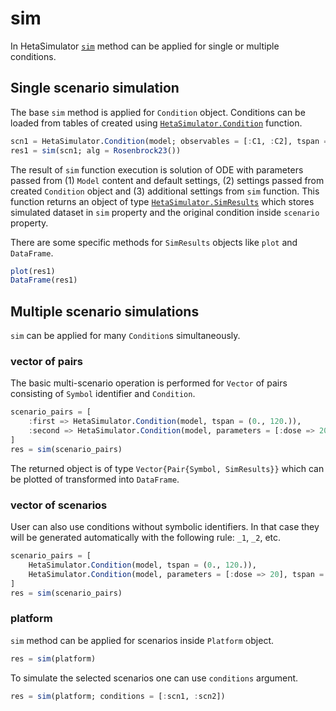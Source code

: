 # sim

In HetaSimulator [`sim`](@ref) method can be applied for single or multiple conditions.

## Single scenario simulation

The base `sim` method is applied for `Condition` object.
Conditions can be loaded from tables of created using [`HetaSimulator.Condition`](@ref) function.

```julia
scn1 = HetaSimulator.Condition(model; observables = [:C1, :C2], tspan = (0., 48.), parameters = [:dose => 12.])
res1 = sim(scn1; alg = Rosenbrock23())
```

The result of `sim` function execution is solution of ODE with parameters passed from (1) `Model` content and default settings, (2) settings passed from created `Condition` object and (3) additional settings from `sim` function. This function returns an object of type [`HetaSimulator.SimResults`](@ref) which stores simulated dataset in `sim` property and the original condition inside `scenario` property.

There are some specific methods for `SimResults` objects like `plot` and `DataFrame`.

```julia
plot(res1)
DataFrame(res1)
```

## Multiple scenario simulations

`sim` can be applied for many `Condition`s simultaneously.

### vector of pairs

The basic multi-scenario operation is performed for `Vector` of pairs consisting of `Symbol` identifier and `Condition`.

```julia
scenario_pairs = [
    :first => HetaSimulator.Condition(model, tspan = (0., 120.)),
    :second => HetaSimulator.Condition(model, parameters = [:dose => 20], tspan = (0., 120.))
]
res = sim(scenario_pairs)
```

The returned object is of type `Vector{Pair{Symbol, SimResults}}` which can be plotted of transformed into `DataFrame`.

### vector of scenarios

User can also use conditions without symbolic identifiers. In that case they will be generated automatically with the following rule: `_1`, `_2`, etc.

```julia
scenario_pairs = [
    HetaSimulator.Condition(model, tspan = (0., 120.)),
    HetaSimulator.Condition(model, parameters = [:dose => 20], tspan = (0., 120.))
]
res = sim(scenario_pairs)
```

### platform

`sim` method can be applied for scenarios inside `Platform` object.

```julia
res = sim(platform)
```

To simulate the selected scenarios one can use `conditions` argument.

```julia
res = sim(platform; conditions = [:scn1, :scn2])
```
